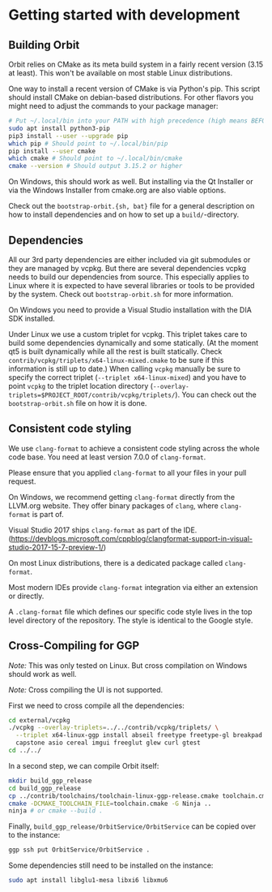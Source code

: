 # Getting started with development

## Building Orbit

Orbit relies on CMake as its meta build system in a fairly recent version
(3.15 at least). This won't be available on most stable Linux distributions.

One way to install a recent version of CMake is via Python's pip. This
script should install CMake on debian-based distributions. For other
flavors you might need to adjust the commands to your package manager:

```bash
# Put ~/.local/bin into your PATH with high precedence (high means BEFORE /usr/bin).
sudo apt install python3-pip
pip3 install --user --upgrade pip
which pip # Should point to ~/.local/bin/pip
pip install --user cmake
which cmake # Should point to ~/.local/bin/cmake
cmake --version # Should output 3.15.2 or higher
```

On Windows, this should work as well. But installing via the Qt Installer or
via the Windows Installer from cmake.org are also viable options.

Check out the `bootstrap-orbit.{sh, bat}` file for a general description on how
to install dependencies and on how to set up a `build/`-directory.

## Dependencies

All our 3rd party dependencies are either included via git submodules or they are
managed by vcpkg. But there are several dependencies vcpkg needs to build our
dependencies from source. This especially applies to Linux where it is expected
to have several libraries or tools to be provided by the system. Check out
`bootstrap-orbit.sh` for more information.

On Windows you need to provide a Visual Studio installation with the DIA SDK
installed.

Under Linux we use a custom triplet for vcpkg. This triplet takes care to build
some dependencies dynamically and some statically. (At the moment qt5 is built
dynamically while all the rest is built statically. Check
`contrib/vcpkg/triplets/x64-linux-mixed.cmake` to be sure if this information
is still up to date.) When calling `vcpkg` manually be sure to specify the
correct triplet (`--triplet x64-linux-mixed`) and you have to point `vcpkg` to
the triplet location directory
(`--overlay-triplets=$PROJECT_ROOT/contrib/vcpkg/triplets/`). You can check out
the `bootstrap-orbit.sh` file on how it is done.


## Consistent code styling

We use `clang-format` to achieve a consistent code styling across
the whole code base. You need at least version 7.0.0 of `clang-format`.

Please ensure that you applied `clang-format` to all your
files in your pull request.

On Windows, we recommend getting `clang-format` directly from the
LLVM.org website. They offer binary packages of `clang`, where
`clang-format` is part of.

Visual Studio 2017 ships `clang-format` as part of the IDE.
(https://devblogs.microsoft.com/cppblog/clangformat-support-in-visual-studio-2017-15-7-preview-1/)

On most Linux distributions, there is a dedicated package called `clang-format`.

Most modern IDEs provide `clang-format` integration via either an extension
or directly.

A `.clang-format` file which defines our specific code style lives in the
top level directory of the repository. The style is identical to the Google
style.

## Cross-Compiling for GGP

_Note:_ This was only tested on Linux. But cross compilation on Windows
should work as well.

_Note:_ Cross compiling the UI is not supported.

First we need to cross compile all the dependencies:
```bash
cd external/vcpkg
./vcpkg --overlay-triplets=../../contrib/vcpkg/triplets/ \
  --triplet x64-linux-ggp install abseil freetype freetype-gl breakpad \
  capstone asio cereal imgui freeglut glew curl gtest
cd ../../
```

In a second step, we can compile Orbit itself:
```bash
mkdir build_ggp_release
cd build_ggp_release
cp ../contrib/toolchains/toolchain-linux-ggp-release.cmake toolchain.cmake
cmake -DCMAKE_TOOLCHAIN_FILE=toolchain.cmake -G Ninja ..
ninja # or cmake --build .
```

Finally, `build_ggp_release/OrbitService/OrbitService` can be copied over
to the instance:
```bash
ggp ssh put OrbitService/OrbitService .
```

Some dependencies still need to be installed on the instance:
```bash
sudo apt install libglu1-mesa libxi6 libxmu6
```
